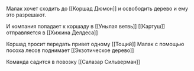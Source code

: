 Малак хочет сходить до [[Коршад Дюмон]] и освободить дерево и ему это разрешают.

И компания попадает к коршаду в [[Унылая ветвь]]
[[Картуш]] отправляется в [[Хижина Делдеса]] 

Коршад просит передать привет одному [[Тощий]]
Малак с помощью посоха лесов поднимает [[Экзотическое дерево]]

Команда садится в повозку [[Салазар Сильверман]]
